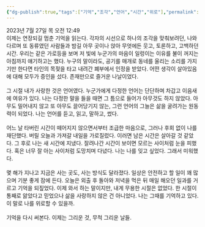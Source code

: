 ```yaml
---
{"dg-publish":true,"tags":["기억","조각","언어","시간","위로"],"permalink":"/쓴 글/에세이 또는 시/다시 쓰기/","dgPassFrontmatter":true,"noteIcon":""}
---
```


2023년 7월 27일 목 오전 12:49
<br/>
이제는 연장되길 멈춘 기억을 읽는다. 각자의 시선으로 하나의 조각을 맞춰보려던, 나와 다르며 또 동류였던 사람들과 밤길 아무 곳이나 앉아 무엇에든 웃고, 토론하고, 고백하던 시간. 우리는 같은 가로등을 보며 저 빛에 누군가의 마음이 일렁이는 이유를 불이 꺼지는 아침까지 얘기하고는 했다. 누구의 말이라도, 공기를 매개로 동네를 울리는 소리를 가지기만 한다면 타인의 목젖을 타고 내려간 폐부에서 인정을 받았다. 어떤 생각이 살아있음에 대해 모두가 증인을 섰다. 존재만으로 즐거운 나날이었다. <br/>
<br/>
그 시절 내가 사랑한 것은 언어였다. 누군가에게 다정한 언어는 단단하며 차갑고 이음새에 여유가 있다. 나는 다정한 말을 들을 때면 그 틈으로 들어가 아무것도 하지 않았다. 아무도 밀어내지 않고 또 아무도 끌어당기지 않는, 그런 언어의 그늘은 삶을 굴려가는 원동력이 되었다. 나는 언어를 듣고, 읽고, 말하고, 썼다.<br/>
<br/>
어느 날 타버린 시간이 떼어지지 않으면서부터 조급한 마음으로, 그러나 후회 없이 나를 재단했다. 버릴 오늘과 가져갈 내일을 가로질렀다. 이러면 남은 시간은 살아갈 것 같았다. 그 후로 나는 새 시간에 지냈다. 잘려나간 시간이 보이면 모르는 사이처럼 눈을 피했다. 혹은 너무 잘 아는 사이처럼 도망치며 다녔다. 나는 나를 잊고 싶었다. 그래서 미워했다.<br/>
<br/>
몇 해가 지나고 지금은 사는 곳도, 사는 방식도 달라졌다. 일상은 안전하고 할 일이 꽤 많으며 기분 좋게 잠에 든다. 오늘은 외출 후 돌아와 저녁을 먹은 뒤 매일 해오던 일과를 거르고 기억을 되짚었다. 이제 와서 하는 말이지만, 내게 무용한 시절은 없었다. 한 시절이 통째로 앓았다고 믿었으나 삶을 사랑하지 않은 건 아니었다. 나는 그때를 기억하고 있다. 이 말로 나를 위로할 수 있을까.<br/>
<br/>
기억을 다시 써본다. 이제는 그리운 것, 무척 그리운 날들.<br/>
